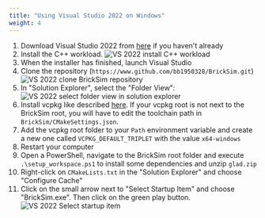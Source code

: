 ```yaml
---
title: "Using Visual Studio 2022 on Windows"
weight: 4
---
```


1. Download Visual Studio 2022 from [here](https://visualstudio.microsoft.com/en/downloads/) if you haven't already
2. Install the C++ workload.
   ![VS 2022 install C++ workload](../../../../../img/vs_windows_install_cpp_workload.png)
3. When the installer has finished, launch Visual Studio
4. Clone the repository (`https://www.github.com/bb1950328/BrickSim.git`)
   ![VS 2022 clone BrickSim repository](../../../../../img/vs_windows_clone_repo.png)
5. In "Solution Explorer", select the "Folder View":
   ![VS 2022 select folder view in solution explorer](../../../../../img/vs_windows_solution_explorer_select_folder_view.png)
6. Install vcpkg like described [here](https://vcpkg.io/en/getting-started.html). If your vcpkg root is not next to the BrickSim root, you will have to edit the toolchain path in `BrickSim/CMakeSettings.json`.
7. Add the vcpkg root folder to your `Path` environment variable and create a new one called `VCPKG_DEFAULT_TRIPLET` with the value `x64-windows`
8. Restart your computer
9. Open a PowerShell, navigate to the BrickSim root folder and execute `.\setup_workspace.ps1` to install some dependencies and unzip `glad.zip`
10. Right-click on `CMakeLists.txt` in the "Solution Explorer" and choose "Configure Cache"
11. Click on the small arrow next to "Select Startup Item" and choose "BrickSim.exe". Then click on the green play button.
    ![VS 2022 Select startup item](../../../../../img/vs_windows_select_startup_item.png)
